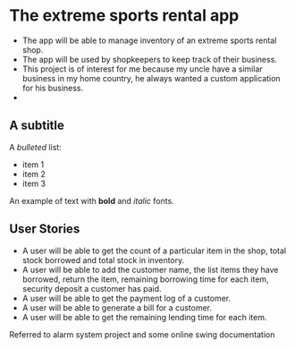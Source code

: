 # The extreme sports rental app
- The app will be able to manage inventory of an extreme sports rental shop.
- The app will be used by shopkeepers to keep track of their business.
- This project is of interest for me because my uncle have a similar business in my home country, he always wanted a custom application for his business.
- 
## A subtitle

A *bulleted* list:
- item 1
- item 2
- item 3
 
An example of text with **bold** and *italic* fonts.  

## User Stories
- A user will be able to get the count of a particular item in the shop, total stock borrowed and total stock in inventory.
- A user will be able to add the customer name, the list items they have borrowed, return the item, remaining borrowing time for each item, security deposit a customer has paid.
- A user will be able to get the payment log of a customer.
- A user will be able to generate a bill for a customer.
- A user will be able to get the remaining lending time for each item.


Referred to alarm system project and some online swing documentation